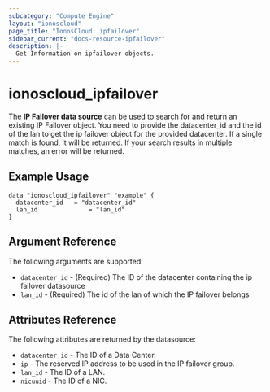 ```yaml
---
subcategory: "Compute Engine"
layout: "ionoscloud"
page_title: "IonosCloud: ipfailover"
sidebar_current: "docs-resource-ipfailover"
description: |-
  Get Information on ipfailover objects.
---
```


# ionoscloud_ipfailover

The **IP Failover data source** can be used to search for and return an existing IP Failover object.
You need to provide the datacenter_id and the id of the lan to get the ip failover object for the provided datacenter.
If a single match is found, it will be returned. If your search results in multiple matches, an error will be returned.

## Example Usage

```hcl
data "ionoscloud_ipfailover" "example" {
  datacenter_id   = "datacenter_id"
  lan_id              = "lan_id"
}
```

## Argument Reference

The following arguments are supported:

* `datacenter_id` - (Required) The ID of the datacenter containing the ip failover datasource
* `lan_id` - (Required) The id of the lan of which the IP failover belongs 


## Attributes Reference

The following attributes are returned by the datasource:

* `datacenter_id` - The ID of a Data Center.
* `ip` - The reserved IP address to be used in the IP failover group.
* `lan_id` - The ID of a LAN.
* `nicuuid` - The ID of a NIC.
